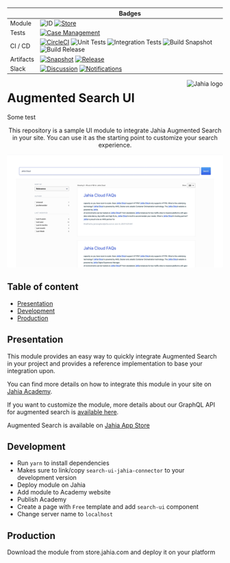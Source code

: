 |  | Badges | 
| --- | --- |
| Module | ![ID](https://img.shields.io/badge/ID-augmented--search--ui-blue) [![Store](https://img.shields.io/badge/Jahia%20Store-Yes-brightgreen)](https://store.jahia.com/contents/modules-repository/org/jahia/modules/augmented-search-ui.html) |
| Tests | [![Case Management](https://img.shields.io/badge/Case%20Management-Testrail-blue)](https://jahia.testrail.net/index.php?/projects/overview/20) |
| CI / CD | [![CircleCI](https://circleci.com/gh/Jahia/augmented-search-ui/tree/master.svg?style=shield)](https://app.circleci.com/pipelines/github/Jahia/augmented-search) ![Unit Tests](https://img.shields.io/badge/Unit%20Tests-No-red) ![Integration Tests](https://img.shields.io/badge/Integration%20Tests-No-red) ![Build Snapshot](https://img.shields.io/badge/Build%20Snapshot-Yes-brightgreen) ![Build Release](https://img.shields.io/badge/Build%20Release-No-red) |
| Artifacts | [![Snapshot](https://img.shields.io/badge/Snapshot-Nexus-blue)](https://devtools.jahia.com/nexus/content/repositories/jahia-enterprise-snapshots/org/jahia/modules/augmented-search-ui/) [![Release](https://img.shields.io/badge/Release-Nexus-blue)](https://devtools.jahia.com/nexus/content/repositories/jahia-enterprise-releases/org/jahia/modules/augmented-search-ui/) |
| Slack | [![Discussion](https://img.shields.io/badge/Discussion-%23module--augmented--search-blue)](https://jahia.slack.com/archives/C013904SBRA) [![Notifications](https://img.shields.io/badge/Notifications-%23cci--augmented--search-blue)](https://jahia.slack.com/archives/CSMQ0DRHA)|

<a href="https://www.jahia.com/">
    <img src="https://www.jahia.com/modules/jahiacom-templates/images/jahia-3x.png" alt="Jahia logo" title="Jahia" align="right" height="60" />
</a>

Augmented Search UI
==========================
Some test
<p align="center">This repository is a sample UI module to integrate Jahia Augmented Search in your site. You can use it as the starting point to customize your search experience.</p>

![screenshot](./img/augmented-ui-example.jpg)

## Table of content

- [Presentation](#presentation)
- [Development](#development)
- [Production](#production)

## Presentation

This module provides an easy way to quickly integrate Augmented Search in your project and provides a reference implementation to base your integration upon.

You can find more details on how to integrate this module in your site on [Jahia Academy](https://academy.jahia.com/documentation/enduser/dx/7.3/using-jahia/about-augmented-search).

If you want to customize the module, more details about our GraphQL API for augmented search is [available here](https://academy.jahia.com/documentation/developer/dx/7.3/headless-development-with-jahia/using-the-augmented-search-graphql-api).

Augmented Search is available on [Jahia App Store](https://store.jahia.com/contents/modules-repository/packages/Augmented%20Search.html)

## Development

* Run `yarn` to install dependencies
* Makes sure to link/copy `search-ui-jahia-connector` to your development version
* Deploy module on Jahia
* Add module to Academy website
* Publish Academy
* Create a page with `Free` template and add `search-ui` component
* Change server name to `localhost`   

## Production

Download the module from store.jahia.com and deploy it on your platform
